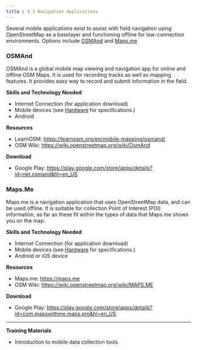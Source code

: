 ```yaml
---
title : 4.3 Navigation Applications
---
```

Several mobile applications exist to assist with field navigation using OpenStreetMap as a baselayer and functioning offline for low-connection environments. Options include [OSMAnd](https://osmand.net/) and [Maps.me](https://maps.me/)<br>

### OSMAnd
OSMAnd is a global mobile map viewing and navigation app for online and offline OSM Maps. It is used for recording tracks as well as mapping features. It provides easy way to record and submit information in the field.

**Skills and Technology Needed**

* Internet Connection (for application download)
* Mobile devices (see [Hardware](https://github.com/hotosm/toolbox/wiki/1.5-Hardware) for specifications.) 
* Android

**Resources**

* LearnOSM: https://learnosm.org/en/mobile-mapping/osmand/
* OSM Wiki: https://wiki.openstreetmap.org/wiki/OsmAnd

**Download**

* Google Play: https://play.google.com/store/apps/details?id=net.osmand&hl=en_US

### Maps.Me
Maps.me is a navigation application that uses OpenStreetMap data, and can be used offline. It is suitable for collection Point of Interest (POI) information, as far as these fit within the types of data that Maps.me shows you on the map.

**Skills and Technology Needed**

* Internet Connection (for application download)
* Mobile devices (see [Hardware](https://github.com/hotosm/toolbox/wiki/1.5-Hardware) for specifications.) 
* Android or iOS device

**Resources**

* Maps.me: https://maps.me
* OSM Wiki: https://wiki.openstreetmap.org/wiki/MAPS.ME

**Download**

* Google Play: https://play.google.com/store/apps/details?id=com.mapswithme.maps.pro&hl=en_US

***

**Training Materials**

* Introduction to mobile data collection tools